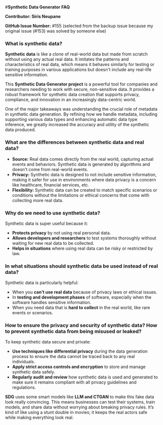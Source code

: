 #**Synthetic Data Generator FAQ**

**Contributor: Siris Neupane**

**GitHub Issue Number:** #155 (selected from the backup issue because my original issue (#153) was solved by someone else)

### **What is synthetic data?**
**Synthetic data** is like a clone of real-world data but made from scratch without using any actual real data. It imitates the patterns and characteristics of real data, which means it behaves similarly for testing or training purposes in various applications but doesn't include any real-life sensitive information.

This **Synthetic Data Generator project** is a powerful tool for companies and researchers needing to work with secure, non-sensitive data. It provides a robust framework for synthetic data creation that supports privacy, compliance, and innovation in an increasingly data-centric world.

One of the major takeaways was understanding the crucial role of metadata in synthetic data generation. By refining how we handle metadata, including supporting various data types and enhancing automatic data type inference, we greatly increased the accuracy and utility of the synthetic data produced.

### **What are the differences between synthetic data and real data?**
- **Source:** Real data comes directly from the real world, capturing actual events and behaviors. Synthetic data is generated by algorithms and doesn't come from real-world events.
- **Privacy:** Synthetic data is designed to not include sensitive information, making it safer for use in environments where data privacy is a concern like healthcare, financial services, etc.
- **Flexibility:** Synthetic data can be created to match specific scenarios or conditions without the limitations or ethical concerns that come with collecting more real data.

### **Why do we need to use synthetic data?**
Synthetic data is super useful because it:
- **Protects privacy** by not using real personal data.
- **Allows developers and researchers** to test systems thoroughly without waiting for new real data to be collected.
- **Helps in situations** where using real data can be risky or restricted by law.

### **In what situations should synthetic data be used instead of real data?**
Synthetic data is particularly helpful:
- When you **can't use real data** because of privacy laws or ethical issues.
- In **testing and development phases** of software, especially when the software handles sensitive information.
- When you need data that is **hard to collect** in the real world, like rare events or scenarios.

### **How to ensure the privacy and security of synthetic data? How to prevent synthetic data from being misused or leaked?**
To keep synthetic data secure and private:
- **Use techniques like differential privacy** during the data generation process to ensure the data cannot be traced back to any real individuals.
- **Apply strict access controls and encryption** to store and manage synthetic data safely.
- **Regularly audit and review** how synthetic data is used and generated to make sure it remains compliant with all privacy guidelines and regulations.

**SDG** uses some smart models like **LLM and CTGAN** to make this fake data look really convincing. This means businesses can test their systems, train models, and share data without worrying about breaking privacy rules. It’s kind of like using a stunt double in movies; it keeps the real actors safe while making everything look real.
